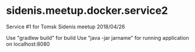 # sidenis.meetup.docker.service2
Service #1 for Tomsk Sidenis meetup 2018/04/26

Use "gradlew build" for build
Use "java -jar jarname" for running application on localhost:8080
